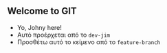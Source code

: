## Welcome to GIT

- Yo, Johny here!
- Αυτό προέρχεται από το `dev-jim`
- Προσθέτω αυτό το κείμενο από το 
`feature-branch`